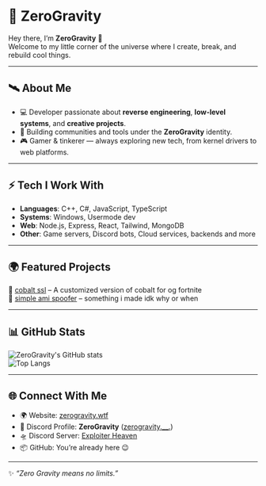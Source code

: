 # 🌌 ZeroGravity

Hey there, I’m **ZeroGravity** 👋  
Welcome to my little corner of the universe where I create, break, and rebuild cool things.  

---

## 🛰️ About Me
- 💻 Developer passionate about **reverse engineering**, **low-level systems**, and **creative projects**.  
- 🚀 Building communities and tools under the **ZeroGravity** identity.  
- 🎮 Gamer & tinkerer — always exploring new tech, from kernel drivers to web platforms.  

---

## ⚡ Tech I Work With
- **Languages**: C++, C#, JavaScript, TypeScript  
- **Systems**: Windows, Usermode dev  
- **Web**: Node.js, Express, React, Tailwind, MongoDB  
- **Other**: Game servers, Discord bots, Cloud services, backends and more  

---

## 🌍 Featured Projects
🔹 [cobalt ssl](https://github.com/zeroaltud/cobalt---console) – A customized version of cobalt for og fortnite   
🔹 [simple ami spoofer](https://github.com/zeroaltud/Perm-spoofer-simple) – something i made idk why or when  

---

## 📊 GitHub Stats
![ZeroGravity's GitHub stats](https://github-readme-stats.vercel.app/api?username=zeroaltud&show_icons=true&theme=tokyonight)  
![Top Langs](https://github-readme-stats.vercel.app/api/top-langs/?username=zeroaltud&layout=compact&theme=tokyonight)

---

## 🌐 Connect With Me
- 🌍 Website: [zerogravity.wtf](https://phantomlink.network)  
- 💬 Discord Profile: **ZeroGravity** ([zerogravity.__.](https://discord.com/users/1339597114140917781))  
- 🛸 Discord Server: [Exploiter Heaven](https://discord.gg/exploiterheaven)  
- 📦 GitHub: You’re already here 😉  

---

✨ *“Zero Gravity means no limits.”*
